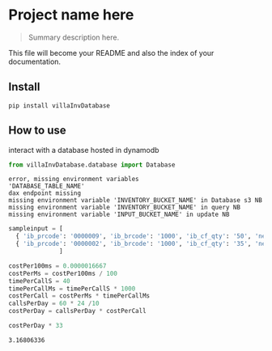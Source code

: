 # Project name here
> Summary description here.


This file will become your README and also the index of your documentation.

## Install

`pip install villaInvDatabase`

## How to use

interact with a database hosted in dynamodb

```python
from villaInvDatabase.database import Database
```

    error, missing environment variables 
    'DATABASE_TABLE_NAME'
    dax endpoint missing
    missing environment variable 'INVENTORY_BUCKET_NAME' in Database s3 NB
    missing environment variable 'INVENTORY_BUCKET_NAME' in query NB
    missing environment variable 'INPUT_BUCKET_NAME' in update NB


```python
sampleinput = [ 
  { 'ib_prcode': '0000009', 'ib_brcode': '1000', 'ib_cf_qty': '50', 'new_ib_vs_stock_cv': '27' },
  { 'ib_prcode': '0000002', 'ib_brcode': '1000', 'ib_cf_qty': '35', 'new_ib_vs_stock_cv': '33' }
              ]
```

```python
costPer100ms = 0.0000016667
costPerMs = costPer100ms / 100
timePerCallS = 40
timePerCallMs = timePerCallS * 1000
costPerCall = costPerMs * timePerCallMs
callsPerDay = 60 * 24 /10
costPerDay = callsPerDay * costPerCall
```

```python
costPerDay * 33
```




    3.16806336


